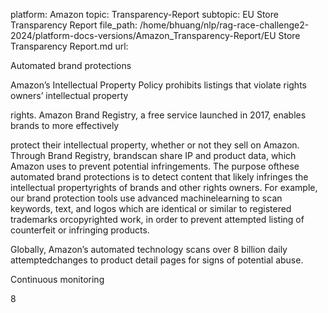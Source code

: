 platform: Amazon
topic: Transparency-Report
subtopic: EU Store Transparency Report
file_path: /home/bhuang/nlp/rag-race-challenge2-2024/platform-docs-versions/Amazon_Transparency-Report/EU Store Transparency Report.md
url: <EMPTY>

Automated brand protections

Amazon’s Intellectual Property Policy prohibits listings that violate rights owners’ intellectual property

rights. Amazon Brand Registry, a free service launched in 2017, enables brands to more effectively

protect their intellectual property, whether or not they sell on Amazon. Through Brand Registry, brandscan share IP and product data, which Amazon uses to prevent potential infringements. The purpose ofthese automated brand protections is to detect content that likely infringes the intellectual propertyrights of brands and other rights owners. For example, our brand protection tools use advanced machinelearning to scan keywords, text, and logos which are identical or similar to registered trademarks orcopyrighted work, in order to prevent attempted listing of counterfeit or infringing products.



Globally, Amazon’s automated technology scans over 8 billion daily attemptedchanges to product detail pages for signs of potential abuse.



Continuous monitoring

8